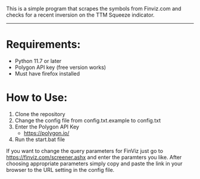 This is a simple program that scrapes the symbols from Finviz.com and checks for a recent inversion on the TTM Squeeze indicator.

---
# Requirements: 
- Python 11.7 or later
- Polygon API key (free version works)
- Must have firefox installed

# How to Use:
1. Clone the repository
2. Change the config file from config.txt.example to config.txt
3. Enter the Polygon API Key
   - https://polygon.io/
4. Run the start.bat file

If you want to change the query parameters for FinViz just go to https://finviz.com/screener.ashx and enter the paramters you like. After choosing appropriate parameters simply copy and paste the link in your browser to the URL setting in the config file.
